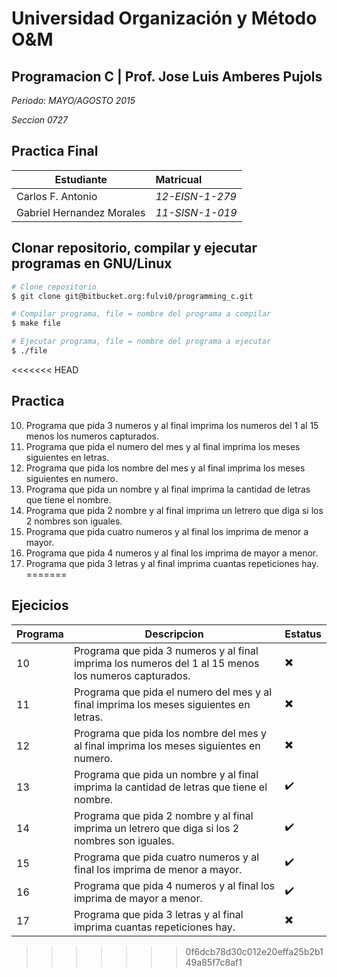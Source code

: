 # Universidad Organización y Método O&M

## Programacion C | Prof. Jose Luis Amberes Pujols

*Periodo: MAYO/AGOSTO 2015*

*Seccion 0727*

##  Practica Final

| Estudiante | Matricual |
|------------|:-----------|
|Carlos F. Antonio | *12-EISN-1-279* |
|Gabriel Hernandez Morales|*11-SISN-1-019*|

## Clonar repositorio, compilar y ejecutar programas en GNU/Linux
```bash
# Clone repositorio
$ git clone git@bitbucket.org:fulvi0/programming_c.git

# Compilar programa, file = nombre del programa a compilar
$ make file

# Ejecutar programa, file = nombre del programa a ejecutar
$ ./file
```

<<<<<<< HEAD
## Practica

10. Programa que pida 3 numeros y al final imprima los numeros del 1 al 15 menos los numeros capturados.
11. Programa que pida el numero del mes y al final imprima los meses siguientes en letras.
12. Programa que pida los nombre del mes y al final imprima los meses siguientes en numero.
13. Programa que pida un nombre y al final imprima la cantidad de letras que tiene el nombre.
14. Programa que pida 2 nombre y al final imprima un letrero que diga si los 2 nombres son iguales.
15. Programa que pida cuatro numeros y al final los imprima de menor a mayor.
16. Programa que pida 4 numeros y al final los imprima  de mayor a menor.
17. Programa que pida 3 letras y al final imprima cuantas repeticiones hay.
=======
## Ejecicios

| Programa | Descripcion | Estatus |
|----------|-------------|---------|
| 10 | Programa que pida 3 numeros y al final imprima los numeros del 1 al 15 menos los numeros capturados. | :heavy_multiplication_x: |
| 11 | Programa que pida el numero del mes y al final imprima los meses siguientes en letras. | :heavy_multiplication_x: |
| 12 | Programa que pida los nombre del mes y al final imprima los meses siguientes en numero. | :heavy_multiplication_x: |
| 13 | Programa que pida un nombre y al final imprima la cantidad de letras que tiene el nombre. | :heavy_check_mark: |
| 14 | Programa que pida 2 nombre y al final imprima un letrero que diga si los 2 nombres son iguales. | :heavy_check_mark: |
| 15 | Programa que pida cuatro numeros y al final los imprima de menor a mayor. | :heavy_check_mark: |
| 16 | Programa que pida 4 numeros y al final los imprima  de mayor a menor. | :heavy_check_mark: |
| 17 | Programa que pida 3 letras y al final imprima cuantas repeticiones hay. | :heavy_multiplication_x: |
>>>>>>> 0f6dcb78d30c012e20effa25b2b149a85f7c8af1
